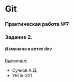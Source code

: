 # Git
### Практическая работа №7
### Задание 2.
##### Изменено в ветке dev
Выполнил:
* Сучков А.Д.
* УВПв-321
